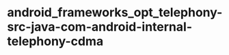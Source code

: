 android_frameworks_opt_telephony-src-java-com-android-internal-telephony-cdma
=============================================================================
